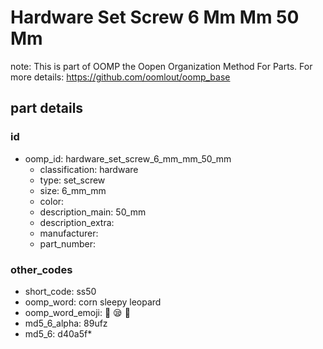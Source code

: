 # Hardware Set Screw 6 Mm Mm 50 Mm  

note: This is part of OOMP the Oopen Organization Method For Parts. For more details: https://github.com/oomlout/oomp_base

##  part details





### id
* oomp_id: hardware_set_screw_6_mm_mm_50_mm
  * classification: hardware
  * type: set_screw
  * size: 6_mm_mm
  * color: 
  * description_main: 50_mm
  * description_extra: 
  * manufacturer: 
  * part_number: 

### other_codes
* short_code: ss50
* oomp_word: corn sleepy leopard
* oomp_word_emoji: :corn: :sleepy: :leopard:
* md5_6_alpha: 89ufz
* md5_6: d40a5f* 